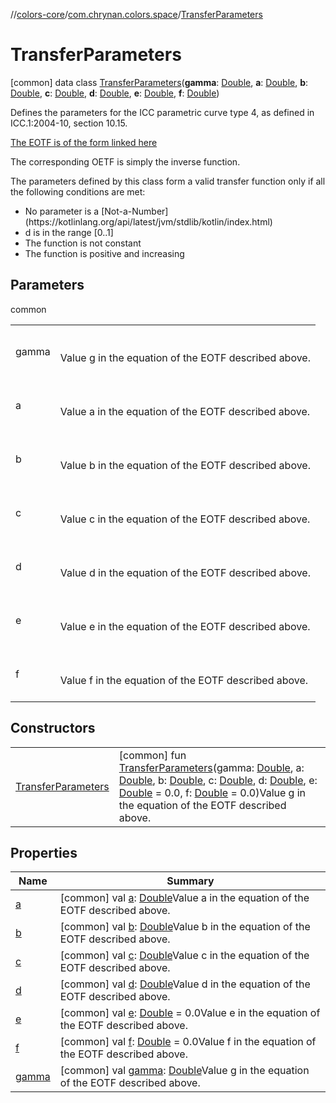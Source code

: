 //[colors-core](../../../index.md)/[com.chrynan.colors.space](../index.md)/[TransferParameters](index.md)



# TransferParameters  
 [common] data class [TransferParameters](index.md)(**gamma**: [Double](https://kotlinlang.org/api/latest/jvm/stdlib/kotlin/-double/index.html), **a**: [Double](https://kotlinlang.org/api/latest/jvm/stdlib/kotlin/-double/index.html), **b**: [Double](https://kotlinlang.org/api/latest/jvm/stdlib/kotlin/-double/index.html), **c**: [Double](https://kotlinlang.org/api/latest/jvm/stdlib/kotlin/-double/index.html), **d**: [Double](https://kotlinlang.org/api/latest/jvm/stdlib/kotlin/-double/index.html), **e**: [Double](https://kotlinlang.org/api/latest/jvm/stdlib/kotlin/-double/index.html), **f**: [Double](https://kotlinlang.org/api/latest/jvm/stdlib/kotlin/-double/index.html))

Defines the parameters for the ICC parametric curve type 4, as defined in ICC.1:2004-10, section 10.15.



[The EOTF is of the form linked here](https://d.android.com/reference/android/graphics/ColorSpace.Rgb.TransferParameters)



The corresponding OETF is simply the inverse function.



The parameters defined by this class form a valid transfer function only if all the following conditions are met:

<ul><li>No parameter is a [Not-a-Number](https://kotlinlang.org/api/latest/jvm/stdlib/kotlin/index.html)</li><li>d is in the range [0..1]</li><li>The function is not constant</li><li>The function is positive and increasing</li></ul>   


## Parameters  
  
common  
  
| | |
|---|---|
| <a name="com.chrynan.colors.space/TransferParameters///PointingToDeclaration/"></a>gamma| <a name="com.chrynan.colors.space/TransferParameters///PointingToDeclaration/"></a><br><br>Value g in the equation of the EOTF described above.<br><br>|
| <a name="com.chrynan.colors.space/TransferParameters///PointingToDeclaration/"></a>a| <a name="com.chrynan.colors.space/TransferParameters///PointingToDeclaration/"></a><br><br>Value a in the equation of the EOTF described above.<br><br>|
| <a name="com.chrynan.colors.space/TransferParameters///PointingToDeclaration/"></a>b| <a name="com.chrynan.colors.space/TransferParameters///PointingToDeclaration/"></a><br><br>Value b in the equation of the EOTF described above.<br><br>|
| <a name="com.chrynan.colors.space/TransferParameters///PointingToDeclaration/"></a>c| <a name="com.chrynan.colors.space/TransferParameters///PointingToDeclaration/"></a><br><br>Value c in the equation of the EOTF described above.<br><br>|
| <a name="com.chrynan.colors.space/TransferParameters///PointingToDeclaration/"></a>d| <a name="com.chrynan.colors.space/TransferParameters///PointingToDeclaration/"></a><br><br>Value d in the equation of the EOTF described above.<br><br>|
| <a name="com.chrynan.colors.space/TransferParameters///PointingToDeclaration/"></a>e| <a name="com.chrynan.colors.space/TransferParameters///PointingToDeclaration/"></a><br><br>Value e in the equation of the EOTF described above.<br><br>|
| <a name="com.chrynan.colors.space/TransferParameters///PointingToDeclaration/"></a>f| <a name="com.chrynan.colors.space/TransferParameters///PointingToDeclaration/"></a><br><br>Value f in the equation of the EOTF described above.<br><br>|
  


## Constructors  
  
| | |
|---|---|
| <a name="com.chrynan.colors.space/TransferParameters/TransferParameters/#kotlin.Double#kotlin.Double#kotlin.Double#kotlin.Double#kotlin.Double#kotlin.Double#kotlin.Double/PointingToDeclaration/"></a>[TransferParameters](-transfer-parameters.md)| <a name="com.chrynan.colors.space/TransferParameters/TransferParameters/#kotlin.Double#kotlin.Double#kotlin.Double#kotlin.Double#kotlin.Double#kotlin.Double#kotlin.Double/PointingToDeclaration/"></a> [common] fun [TransferParameters](-transfer-parameters.md)(gamma: [Double](https://kotlinlang.org/api/latest/jvm/stdlib/kotlin/-double/index.html), a: [Double](https://kotlinlang.org/api/latest/jvm/stdlib/kotlin/-double/index.html), b: [Double](https://kotlinlang.org/api/latest/jvm/stdlib/kotlin/-double/index.html), c: [Double](https://kotlinlang.org/api/latest/jvm/stdlib/kotlin/-double/index.html), d: [Double](https://kotlinlang.org/api/latest/jvm/stdlib/kotlin/-double/index.html), e: [Double](https://kotlinlang.org/api/latest/jvm/stdlib/kotlin/-double/index.html) = 0.0, f: [Double](https://kotlinlang.org/api/latest/jvm/stdlib/kotlin/-double/index.html) = 0.0)Value g in the equation of the EOTF described above.   <br>|


## Properties  
  
|  Name |  Summary | 
|---|---|
| <a name="com.chrynan.colors.space/TransferParameters/a/#/PointingToDeclaration/"></a>[a](a.md)| <a name="com.chrynan.colors.space/TransferParameters/a/#/PointingToDeclaration/"></a> [common] val [a](a.md): [Double](https://kotlinlang.org/api/latest/jvm/stdlib/kotlin/-double/index.html)Value a in the equation of the EOTF described above.   <br>|
| <a name="com.chrynan.colors.space/TransferParameters/b/#/PointingToDeclaration/"></a>[b](b.md)| <a name="com.chrynan.colors.space/TransferParameters/b/#/PointingToDeclaration/"></a> [common] val [b](b.md): [Double](https://kotlinlang.org/api/latest/jvm/stdlib/kotlin/-double/index.html)Value b in the equation of the EOTF described above.   <br>|
| <a name="com.chrynan.colors.space/TransferParameters/c/#/PointingToDeclaration/"></a>[c](c.md)| <a name="com.chrynan.colors.space/TransferParameters/c/#/PointingToDeclaration/"></a> [common] val [c](c.md): [Double](https://kotlinlang.org/api/latest/jvm/stdlib/kotlin/-double/index.html)Value c in the equation of the EOTF described above.   <br>|
| <a name="com.chrynan.colors.space/TransferParameters/d/#/PointingToDeclaration/"></a>[d](d.md)| <a name="com.chrynan.colors.space/TransferParameters/d/#/PointingToDeclaration/"></a> [common] val [d](d.md): [Double](https://kotlinlang.org/api/latest/jvm/stdlib/kotlin/-double/index.html)Value d in the equation of the EOTF described above.   <br>|
| <a name="com.chrynan.colors.space/TransferParameters/e/#/PointingToDeclaration/"></a>[e](e.md)| <a name="com.chrynan.colors.space/TransferParameters/e/#/PointingToDeclaration/"></a> [common] val [e](e.md): [Double](https://kotlinlang.org/api/latest/jvm/stdlib/kotlin/-double/index.html) = 0.0Value e in the equation of the EOTF described above.   <br>|
| <a name="com.chrynan.colors.space/TransferParameters/f/#/PointingToDeclaration/"></a>[f](f.md)| <a name="com.chrynan.colors.space/TransferParameters/f/#/PointingToDeclaration/"></a> [common] val [f](f.md): [Double](https://kotlinlang.org/api/latest/jvm/stdlib/kotlin/-double/index.html) = 0.0Value f in the equation of the EOTF described above.   <br>|
| <a name="com.chrynan.colors.space/TransferParameters/gamma/#/PointingToDeclaration/"></a>[gamma](gamma.md)| <a name="com.chrynan.colors.space/TransferParameters/gamma/#/PointingToDeclaration/"></a> [common] val [gamma](gamma.md): [Double](https://kotlinlang.org/api/latest/jvm/stdlib/kotlin/-double/index.html)Value g in the equation of the EOTF described above.   <br>|

